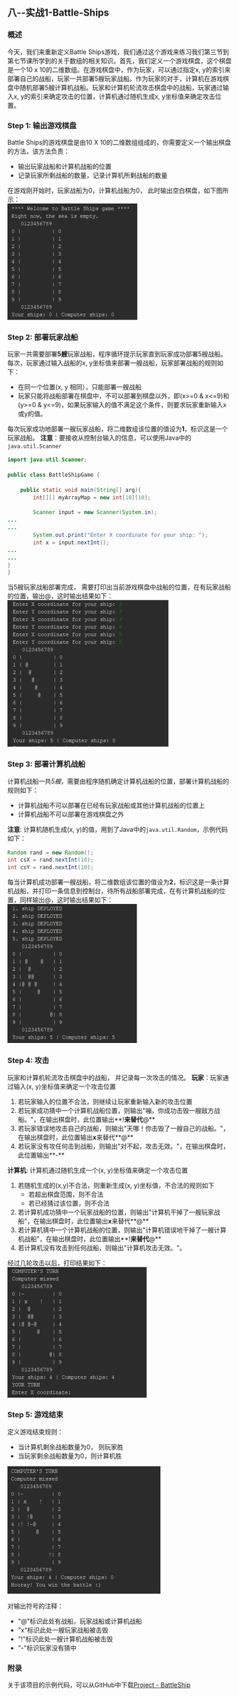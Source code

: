 ## 八--实战1-Battle-Ships
### 概述
今天，我们来重新定义Battle Ships游戏，我们通过这个游戏来练习我们第三节到第七节课所学到的关于数组的相关知识。首先，我们定义一个游戏棋盘，这个棋盘是一个10 x 10的二维数组。在游戏棋盘中，作为玩家，可以通过指定x, y的索引来部署自己的战船，玩家一共部署5艘玩家战船。作为玩家的对手，计算机在游戏棋盘中随机部署5艘计算机战船。玩家和计算机轮流攻击棋盘中的战船，玩家通过输入x, y的索引来确定攻击的位置，计算机通过随机生成x, y坐标值来确定攻击位置。

### Step 1: 输出游戏棋盘
Battle Ships的游戏棋盘是由10 X 10的二维数组组成的，你需要定义一个输出棋盘的方法，该方法负责：
+ 输出玩家战船和计算机战船的位置
+ 记录玩家所剩战船的数量，记录计算机所剩战船的数量

在游戏刚开始时，玩家战船为0，计算机战船为0， 此时输出空白棋盘，如下图所示：  
![输出空白棋盘](static/5761673-bfeea231055e2b54.png)

### Step 2: 部署玩家战船
玩家一共需要部署**5艘**玩家战船，程序循环提示玩家直到玩家成功部署5艘战船。每次，玩家通过输入战船的x, y坐标值来部署一艘战船，玩家部署战船的规则如下：
+ 在同一个位置(x, y 相同），只能部署一艘战船
+ 玩家只能将战船部署在棋盘中，不可以部署到棋盘以外，即(x>=0 & x<=9)和(y>=0 & y<=9)，如果玩家输入的值不满足这个条件，则要求玩家重新输入x或y的值。

每次玩家成功地部署一艘玩家战船，将二维数组该位置的值设为**1**，标识这是一个玩家战船。
**注意**：要接收从控制台输入的信息，可以使用Java中的`java.util.Scanner`
```java
import java.util.Scanner;

public class BattleShipGame {

    public static void main(String[] arg){
        int[][] myArrayMap = new int[10][10];

        Scanner input = new Scanner(System.in);
...
...
        System.out.print("Enter X coordinate for your ship: ");
        int x = input.nextInt();
...
...
}
}
```
当5艘玩家战船部署完成， 需要打印出当前游戏棋盘中战船的位置，在有玩家战船的位置，输出@，这时输出结果如下：  
![玩家战船部署完成](static/5761673-ee927f1afa83d9d3.png)

### Step 3: 部署计算机战船
计算机战船一共*5艘*，需要由程序随机确定计算机战船的位置，部署计算机战船的规则如下：
+ 计算机战船不可以部署在已经有玩家战船或其他计算机战船的位置上
+ 计算机战船不可以部署在游戏棋盘之外

**注意**: 计算机随机生成(x, y)的值，用到了Java中的`java.util.Random`，示例代码如下：
```java
Random rand = new Random();
int csX = rand.nextInt(10);
int csY = rand.nextInt(10);
```

每当计算机成功部署一艘战船，将二维数组该位置的值设为**2**，标识这是一条计算机战船，并打印一条信息到控制台，待所有战船部署完成，在有计算机战船的位置，同样输出@，这时输出结果如下：  
![计算机战船部署完成](static/5761673-d659680bb352c933.png)

### Step 4: 攻击
玩家和计算机轮流攻击棋盘中的战船， 并记录每一次攻击的情况。
**玩家**：玩家通过输入(x, y)坐标值来确定一个攻击位置
1. 若玩家输入的位置不合法，则继续让玩家重新输入新的攻击位置
2. 若玩家成功猜中一个计算机战船位置，则输出"嘣，你成功击毁一艘敌方战船。"，在输出棋盘时，此位置输出**!**来替代**@**
3. 若玩家错误地攻击自己的战船，则输出"天哪！你击毁了一艘自己的战船。"，在输出棋盘时，此位置输出**x**来替代**@**
4. 若玩家没有攻任何击到战船，则输出"对不起，攻击无效。"，在输出棋盘时，此位置输出**-**

**计算机**: 计算机通过随机生成一个(x, y)坐标值来确定一个攻击位置
1. 若随机生成的(x,y)不合法，则重新生成(x, y)坐标值，不合法的规则如下
   + 若超出棋盘范围，则不合法
   + 若已经猜过该位置，则不合法
2. 若计算机成功猜中一个玩家战船的位置，则输出"计算机干掉了一艘玩家战船"，在输出棋盘时，此位置输出**x**来替代**@**
3. 若计算机猜中一个计算机战船的位置，则输出"计算机错误地干掉了一艘计算机战船"，在输出棋盘时，此位置输出**!**来替代**@**
4. 若计算机没有攻击到任何战船，则输出"计算机攻击无效。"。

经过几轮攻击以后，打印结果如下：  
![打印攻击结果](static/5761673-e1057020a956a4d5.png)

### Step 5: 游戏结束
定义游戏结束规则：
+ 当计算机剩余战船数量为0， 则玩家胜
+ 当玩家剩余战船数量为0，则计算机胜
  
![玩家胜](static/5761673-d2aca5c41eda99c0.png)

对输出符号的注释：
+ "@"标识此处有战船，玩家战船或计算机战船
+ "x"标识此处一艘玩家战船被击毁
+ "!"标识此处一艘计算机战船被击毁
+ "-"标识玩家没有猜中

### 附录
关于该项目的示例代码，可以从GitHub中下载[Project - BattleShip](https://github.com/7788wangzi/IntroJava/tree/master/Project%20-%20BattleShip)
